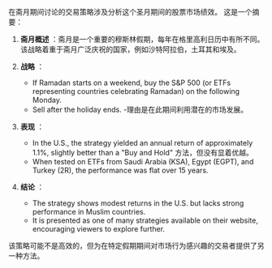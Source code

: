 在斋月期间讨论的交易策略涉及分析这个圣月期间的股票市场绩效。 这是一个摘要：

1. **斋月概述** ：斋月是一个重要的穆斯林假期，每年在格里高利日历中有所不同。 该战略着重于斋月广泛庆祝的国家，例如沙特阿拉伯，土耳其和埃及。

2. **战略** ：
   - If Ramadan starts on a weekend, buy the S&P 500 (or ETFs representing countries celebrating Ramadan) on the following Monday.
   - Sell after the holiday ends.
   -理由是在此期间利用潜在的市场发展。

3. **表现** ：
   - In the U.S., the strategy yielded an annual return of approximately 1.1%, slightly better than a "Buy and Hold" 方法，但没有显着优越。
   - When tested on ETFs from Saudi Arabia (KSA), Egypt (EGPT), and Turkey (2R), the performance was flat over 15 years.

4. **结论** ：
   - The strategy shows modest returns in the U.S. but lacks strong performance in Muslim countries.
   - It is presented as one of many strategies available on their website, encouraging viewers to explore further.

该策略可能不是高效的，但为在特定假期期间对市场行为感兴趣的交易者提供了另一种方法。